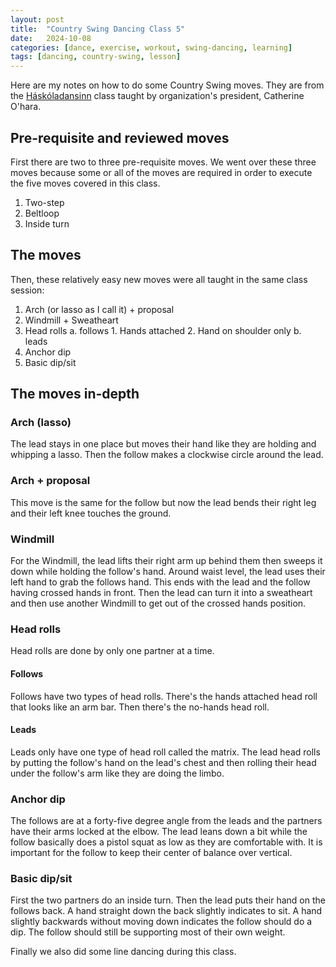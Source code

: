```yaml
---
layout: post
title:  "Country Swing Dancing Class 5"
date:   2024-10-08
categories: [dance, exercise, workout, swing-dancing, learning]
tags: [dancing, country-swing, lesson]
---
```


Here are my notes on how to do some Country Swing moves. They are from the
[Háskóladansinn][haskoladansinn] class taught by organization's president,
Catherine O'hara.

## Pre-requisite and reviewed moves
First there are two to three pre-requisite moves. We went over these three
moves because some or all of the moves are required in order to execute the
five moves covered in this class.

1. Two-step
2. Beltloop
3. Inside turn

## The moves
Then, these relatively easy new moves were all taught in the same class session:

1. Arch (or lasso as I call it) + proposal
2. Windmill + Sweatheart
3. Head rolls
    a. follows
        1. Hands attached
        2. Hand on shoulder only
    b. leads
4. Anchor dip
5. Basic dip/sit

## The moves in-depth

### Arch (lasso)
The lead stays in one place but moves their hand like they are holding and
whipping a lasso. Then the follow makes a clockwise circle around the lead.

### Arch  + proposal
This move is the same for the follow but now the lead bends their right leg and
their left knee touches the ground.

### Windmill
For the Windmill, the lead lifts their right arm up behind them then sweeps it
down while holding the follow's hand. Around waist level, the lead uses their
left hand to grab the follows hand. This ends with the lead and the follow
having crossed hands in front. Then the lead can turn it into a sweatheart and
then use another Windmill to get out of the crossed hands position.

### Head rolls
Head rolls are done by only one partner at a time.

#### Follows
Follows have two types of head rolls. There's the hands attached head roll that
looks like an arm bar. Then there's the no-hands head roll.

#### Leads
Leads only have one type of head roll called the matrix. The lead head rolls by
putting the follow's hand on the lead's chest and then rolling their head under
the follow's arm like they are doing the limbo.

### Anchor dip
The follows are at a forty-five degree angle from the leads and the partners
have their arms locked at the elbow. The lead leans down a bit while the follow
basically does a pistol squat as low as they are comfortable with. It is
important for the follow to keep their center of balance over vertical.

### Basic dip/sit
First the two partners do an inside turn. Then the lead puts their hand on the
follows back. A hand straight down the back slightly indicates to sit. A hand
slightly backwards without moving down indicates the follow should do a dip.
The follow should still be supporting most of their own weight.

Finally we also did some line dancing during this class.

[haskoladansinn]: https://haskoladansinn.is
